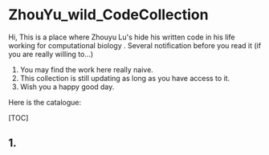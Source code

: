 # ZhouYu_wild_CodeCollection

Hi, This is a place where Zhouyu Lu's hide his written code in his life working for computational biology .
Several notification before you read it (if you are really willing to...)
1. You may find the work here really naive.
2. This collection is still updating as long as you have access to it.
3. Wish you a happy good day.

   
Here is the catalogue:

[TOC]
## 1. 
